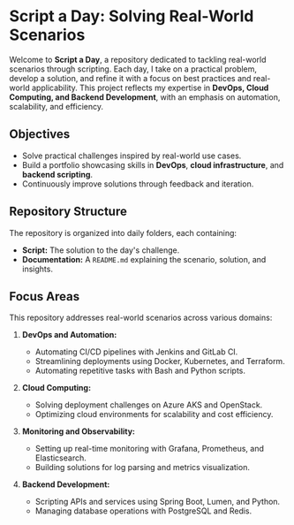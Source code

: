 # Script a Day: Solving Real-World Scenarios

Welcome to **Script a Day**, a repository dedicated to tackling real-world scenarios through scripting. Each day, I take on a practical problem, develop a solution, and refine it with a focus on best practices and real-world applicability. This project reflects my expertise in **DevOps, Cloud Computing, and Backend Development**, with an emphasis on automation, scalability, and efficiency.

## Objectives
- Solve practical challenges inspired by real-world use cases.
- Build a portfolio showcasing skills in **DevOps**, **cloud infrastructure**, and **backend scripting**.
- Continuously improve solutions through feedback and iteration.

## Repository Structure
The repository is organized into daily folders, each containing:
- **Script:** The solution to the day's challenge.
- **Documentation:** A `README.md` explaining the scenario, solution, and insights.


## Focus Areas
This repository addresses real-world scenarios across various domains:
1. **DevOps and Automation:**
   - Automating CI/CD pipelines with Jenkins and GitLab CI.
   - Streamlining deployments using Docker, Kubernetes, and Terraform.
   - Automating repetitive tasks with Bash and Python scripts.

2. **Cloud Computing:**
   - Solving deployment challenges on Azure AKS and OpenStack.
   - Optimizing cloud environments for scalability and cost efficiency.

3. **Monitoring and Observability:**
   - Setting up real-time monitoring with Grafana, Prometheus, and Elasticsearch.
   - Building solutions for log parsing and metrics visualization.

4. **Backend Development:**
   - Scripting APIs and services using Spring Boot, Lumen, and Python.
   - Managing database operations with PostgreSQL and Redis.


